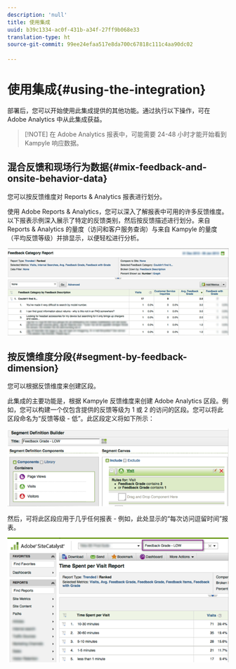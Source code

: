 ```yaml
---
description: 'null'
title: 使用集成
uuid: b39c1334-ac0f-431b-a34f-27ff9b068e33
translation-type: ht
source-git-commit: 99ee24efaa517e8da700c67818c111c4aa90dc02

---
```



# 使用集成{#using-the-integration}

部署后，您可以开始使用此集成提供的其他功能。通过执行以下操作，可在 Adobe Analytics 中从此集成获益。

> [!NOTE] 在 Adobe Analytics 报表中，可能需要 24-48 小时才能开始看到 Kampyle 响应数据。

## 混合反馈和现场行为数据{#mix-feedback-and-onsite-behavior-data}

您可以按反馈维度对 Reports &amp; Analytics 报表进行划分。

使用 Adobe Reports &amp; Analytics，您可以深入了解报表中可用的许多反馈维度。以下报表示例深入展示了特定的反馈类别，然后按反馈描述进行划分。来自 Reports &amp; Analytics 的量度（访问和客户服务查询）与来自 Kampyle 的量度（平均反馈等级）并排显示，以便轻松进行分析。

![](assets/feedback_category_report.png)

## 按反馈维度分段{#segment-by-feedback-dimension}

您可以根据反馈维度来创建区段。

此集成的主要功能是，根据 Kampyle 反馈维度来创建 Adobe Analytics 区段。例如，您可以构建一个仅包含提供的反馈等级为 1 或 2 的访问的区段。您可以将此区段命名为“反馈等级 - 低”。此区段定义将如下所示：

![](assets/segment_feedback.png)

然后，可将此区段应用于几乎任何报表 - 例如，此处显示的“每次访问逗留时间”报表。

![](assets/time_spent_per_visit.png)
